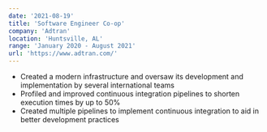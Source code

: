 ```yaml
---
date: '2021-08-19'
title: 'Software Engineer Co-op'
company: 'Adtran'
location: 'Huntsville, AL'
range: 'January 2020 - August 2021'
url: 'https://www.adtran.com/'
---
```


- Created a modern infrastructure and oversaw its development and implementation by several international teams
- Profiled and improved continuous integration pipelines to shorten execution times by up to 50%
- Created multiple pipelines to implement continuous integration to aid in better development practices